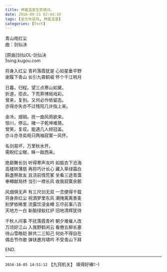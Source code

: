 ```yaml
---
title: 神蛊温皇生贺填词。
date: 2016-09-21 02:44:19
tags: [金光布袋戏, 神蛊温皇]
categories: [Text]
---
```


<p dir="ltr"  >青山戏红尘<br />曲：剑仙决</p> 
<p dir="ltr"  >[原曲]剑仙OL-剑仙决<br />5sing.kugou.com</p> 
<p dir="ltr"  >将身入红尘 青衿落霞犹是 心如星垂平野<br />谢履下青山 长引九霄鹤唳 怀个千江明月</p> 
<p dir="ltr"  >日暮，归程。望三点寒山如黛。<br />折道，揽衣。下荒莽博局戏彩。<br />曾来，复别。又何必作依留态。<br />亦得亦失亦不过残阳几许指上来。</p> 
<p dir="ltr"  >金冷，烟销。抚一曲风雨欲来。<br />惊川，停云。赌一子乾坤难猜。<br />曾笑，复叹。能遇几人倾冠盖。<br />亦斗亦寻奕局只两袖寂寞一风怀。</p> 
<p dir="ltr"  >名剑易坏，万里秋水开。<br />需睨红尘眼，睐一敌西来。</p> 
<p dir="ltr"  >绝巅舞长剑 听得寒声龙吟 如振衣下沧海<br />高楼转薄扇 再将巧计长心 藏入草绿霜白<br />斟盏祭故友 且浇前情荒冢 坐看三途青霭<br />奉樽献局终 当引一襟长风 收我寂寞余骸</p> 
<p dir="ltr"  >风烟俱无声 有三尺剑无双 一念便得千载<br />将身弃红尘 祝酒梦里东风 潮掩离离黍麦<br />别梦依稀里 流露饮浸金樽 忘尽前事八百<br />天地方一白 新醅绿蚁红炉 旧地清辉犹待</p> 
<p dir="ltr"  >千秋人间事 不扰落霞青衿 朝夕难催人改<br />万顷好江山 入我野鹤闲云 看倦五柳长塞<br />待山雪皓皑 醉共二三知己 何处不得自在<br />偶击节作歌 弹铗邀月啸吟 不受青山下拜</p> 
<p dir="ltr"  >END.</p>

<!-- more -->

---

`2016-10-05 14:51:12` 【九窍机关】 填得好棒!:-)
